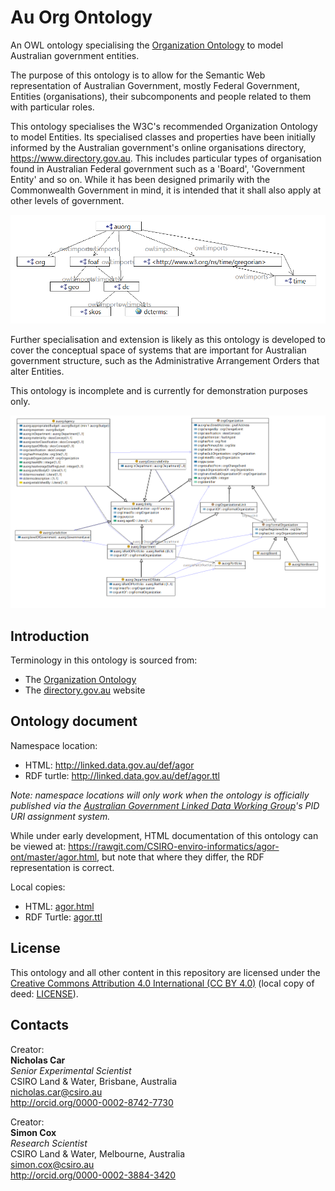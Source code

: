# Au Org Ontology
An OWL ontology specialising the [Organization Ontology](https://www.w3.org/TR/vocab-org/) to model Australian government entities.

The purpose of this ontology is to allow for the Semantic Web representation of Australian Government, mostly Federal Government, Entities (organisations), their subcomponents and people related to them with particular roles.

This ontology specialises the W3C's recommended Organization Ontology to model Entities. Its specialised classes and properties have been initially informed by the Australian government's online organisations directory, <https://www.directory.gov.au>. This includes particular types of organisation found in Australian Federal government such as a 'Board', 'Government Entity' and so on. While it has been designed primarily with the Commonwealth Government in mind, it is intended that it shall also apply at other levels of government.

![AU-Org dependencies](images/dependencies.png)

Further specialisation and extension is likely as this ontology is developed to cover the conceptual space of systems that are important for Australian government structure, such as the Administrative Arrangement Orders that alter Entities.

This ontology is incomplete and is currently for demonstration purposes only.

![Main AU-Org classes](images/agor.png)


## Introduction
Terminology in this ontology is sourced from:
* The [Organization Ontology](https://www.w3.org/TR/vocab-org/)
* The [directory.gov.au](https://directory.gov.au) website


## Ontology document
Namespace location:
* HTML: <http://linked.data.gov.au/def/agor>
* RDF turtle: <http://linked.data.gov.au/def/agor.ttl>

*Note: namespace locations will only work when the ontology is officially published via the [Australian Government Linked Data Working Group](http://linked.data.gov.au)'s PID URI assignment system.*

While under early development, HTML documentation of this ontology can be viewed at: <https://rawgit.com/CSIRO-enviro-informatics/agor-ont/master/agor.html>, but note that where they differ, the RDF representation is correct.

Local copies:
* HTML: [agor.html](agor.html)  
* RDF Turtle: [agor.ttl](agor.ttl)


## License
This ontology and all other content in this repository are licensed under the [Creative Commons Attribution 4.0 International (CC BY 4.0)](https://creativecommons.org/licenses/by/4.0/) (local copy of deed: [LICENSE](LICENSE)).


## Contacts
Creator:  
**Nicholas Car**  
*Senior Experimental Scientist*  
CSIRO Land & Water, Brisbane, Australia    
<nicholas.car@csiro.au>  
<http://orcid.org/0000-0002-8742-7730>  

Creator:  
**Simon Cox**  
*Research Scientist*  
CSIRO Land & Water, Melbourne, Australia    
<simon.cox@csiro.au>  
<http://orcid.org/0000-0002-3884-3420>  
